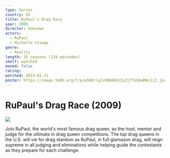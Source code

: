 ```yaml
---
type: Series
country: US
title: RuPaul's Drag Race
year: 2009
director: Unknown
actors:
  - RuPaul
  - Michelle Visage
genre:
  - Reality
length: 18 seasons (239 episodes)
shelf: watched
owned: false
rating:
watched: 2023-01-21
poster: https://image.tmdb.org/t/p/w500/lgJvUN66DXJZyZjfYzbkwMAi1iI.jpg
---
```


# RuPaul's Drag Race (2009)

![](https://image.tmdb.org/t/p/w500/lgJvUN66DXJZyZjfYzbkwMAi1iI.jpg)

Join RuPaul, the world's most famous drag queen, as the host, mentor and judge for the ultimate in drag queen competitions. The top drag queens in the U.S. will vie for drag stardom as RuPaul, in full glamazon drag, will reign supreme in all judging and eliminations while helping guide the contestants as they prepare for each challenge.
